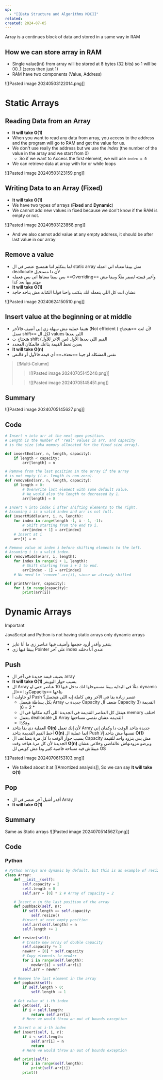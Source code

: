 ```yaml
---
up:
  - "[[Data Structure and Algorithms MOC]]"
related: 
created: 2024-07-05
---
```


Array is a continues block of data and stored in a same way in RAM
## How we can store array in RAM
- Single value(int) from array will be stored at 8 bytes (32 bits) 
  so 1 will be 00..1 (zeros then just 1)
- RAM have two components (Value, Address)

![[Pasted image 20240503122014.png]]
# Static Arrays
## Reading Data from an Array
- __It will take O(1)__
- When you want to read any data from array, you access to the address and the program will go to RAM and get the value for us.
- We don't use really the address but we use the *index* (the number of the value in the array and we start from 0)
	- So if we want to Access the first element, we will use `index = 0`
- We can retrieve data at array with for or while loops 

![[Pasted image 20240503123159.png]]
## Writing Data to an Array (Fixed)
- __It will take O(1)__
- We have two types of arrays (__Fixed__ and __Dynamic__)
- We cannot add new values in fixed because we don't know if the RAM is empty or not.

![[Pasted image 20240503123858.png]]
- And we also cannot add value at any empty address, it should be after last value in our array

## Remove a value
- لما بنتكلم اننا هنمسح عنصر في ال static array مش بيبقا معناه اني اعمله deallocate لأن دا مستحيل 
- بس بيبقا معناها اني بس هعمله ==Overriding== وأغير قيمته لصفر مثلًا وببقا مش مهتم بيها بعد كدا
- __It will take O(1)__
- عشان انت كل اللي بتعمله انك بتكتب واحنا قولنا الكتابة مش بتاخد حاجة

![[Pasted image 20240624150510.png]]
## Insert value at the beginning or at middle
- هتبقا عملية مش سهلة زي إني أضيف فالأخر (Not efficient )
  لأن انت ==هتحتاج تعمل shift== لكل ال values اللي بعدها
- هتحتاج ت shift القيم اللي بعدها الأول (من الآخر للأول) 
- بعدين تحط القيمة بتاعك فالمكان المحدد
- __It will take O(n)__
- نفس المشكلة لو جينا ==نحذف== أي قيمة فالأول أو فالنص

>[!Multi-Column]
> >![[Pasted image 20240705145240.png]]
> 
> > ![[Pasted image 20240705145451.png]]

## Summary
![[Pasted image 20240705145627.png]]
## Code
```python
# Insert n into arr at the next open position.
# Length is the number of 'real' values in arr, and capacity
# is the size (aka memory allocated for the fixed size array).

def insertEnd(arr, n, length, capacity):
	if length < capacity:
		arr[length] = n

# Remove from the last position in the array if the array
# is not empty (i.e. length is non-zero).
def removeEnd(arr, n, length, capacity):
	if length > 0:
		# Overwrite last element with some default value.
        # We would also the length to decreased by 1.
		arr[length] = 0

# Insert n into index i after shifting elements to the right.
# Assuming i is a valid index and arr is not full.
def insertMiddle(arr, i, n, length):
	for index in range(length -1, i - 1, -1):
		# Shift starting from the end to i.
		arr[index + 1] = arr[index]
	# Insert at i
	arr[i] = n

# Remove value at index i before shifting elements to the left.
# Assuming i is a valid index.
def removeMiddle(arr, i, length):
	for index in range(i + 1, length):
		# Shift starting from i + 1 to end.
		arr[index - 1] = arr[index]
	# No need to 'remove' arr[i], since we already shifted

def printArr(arr, capacity):
	for i in range(capacity):
		print(arr[i])
```

# Dynamic Arrays

> [!important]
> JavaScript and Python is not having static arrays only dynamic arrays

- بتتغير وأقدر أزود حجمها وأضيف فيها عناصر زي ما أنا عايز
- بيبقا فيها زي Pointer على آخر index عندي أنا دخلته
## Push
- بضيف قيمة جديدة في آخر ال array
- __It will take O(1)__ بسبب حوار البوينتر
- ال Array مثلًا في البداية بيبقا مسموحلها انك تدخل فيها 10 عناصر حتى لو dynamic ودا ==الCapacity== بتاعها
- لو حاولت أ Push عنصر زيادة بقا في الآخر وهي كاملة إيه اللي هيحصل؟
	- بكل بساطة هيعمل Array جديدة ب Capacity ضعف ال Capacity القديمة (3 * 2 = 6)
	- هينقل كل العناصر القديمة في الجديدة اللي أكيد مكانها في ال memory اختلف
	- بتعمل deallocate لل Array القديمة عشان تفضي مساحتها
	- وهكذا
- العملية دي بقا بتاخد **O(n)** لأن إنك تعمل Array جديدة بتاخد الوقت دا وكمان إني أحط القيم القديمة بتاخد **O(n)** انما عملية ال Push نفسها مش بتاخد إلا **O(1)**
- بسبب حوار الوقت دا كل مرة بنضاعف ال Capacity مش بس بنزود واحد للقيمة الجديدة لأن كل مرة هياخد وقت **O(n)** 
  وبرضو مزودنهاش عالفاضي وخلاص عشان ميبقاش فيه مساحة فاضية كتير ودا مش كويس لل OS

![[Pasted image 20240706153103.png]]

- We talked about it at [[Amortized analysis]], So we can say __It will take O(1)__
## Pop
- أقدر أشيل آخر عنصر في ال Array
- __It will take O(1)__
## Summary
Same as Static arrays
![[Pasted image 20240705145627.png]]
## Code
### Python
```python
# Python arrays are dynamic by default, but this is an example of resizing.
class Array:
	def __init__(self):
		self.capacity = 2
		self.length = 0
        self.arr = [0] * 2 # Array of capacity = 2

	# Insert n in the last position of the array
	def pushback(self, n):
		if self.length == self.capacity:
			self.resize()
		#insert at next empty position
		self.arr[self.length] = n
		self.length += 1

	def resize(self):
	    # Create new array of double capacity
		self.capacity *= 2
		newArr = [0] * self.capacity
		# Copy elements to newArr
        for i in range(self.length):
            newArr[i] = self.arr[i]
        self.arr = newArr
        
    # Remove the last element in the array
    def popback(self):
        if self.length > 0:
            self.length -= 1
    
    # Get value at i-th index
    def get(self, i):
        if i < self.length:
            return self.arr[i]
        # Here we would throw an out of bounds exception

    # Insert n at i-th index
    def insert(self, i, n):
        if i < self.length:
            self.arr[i] = n
            return
        # Here we would throw an out of bounds exception       

    def print(self):
        for i in range(self.length):
            print(self.arr[i])
        print()
```
